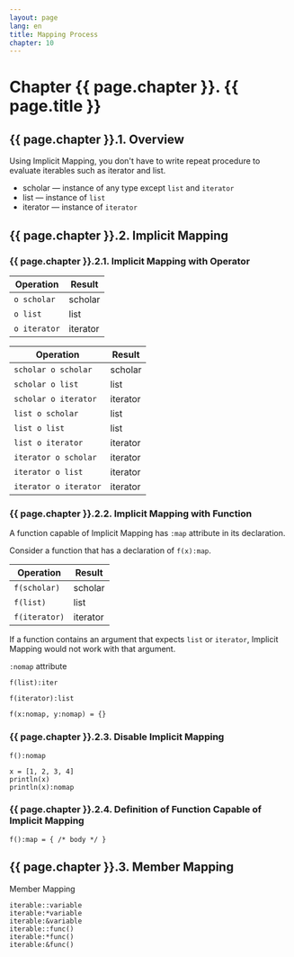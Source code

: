 ```yaml
---
layout: page
lang: en
title: Mapping Process
chapter: 10
---
```


# Chapter {{ page.chapter }}. {{ page.title }}

## {{ page.chapter }}.1. Overview

Using Implicit Mapping, you don't have to write repeat procedure
to evaluate iterables such as iterator and list.

* scholar &mdash; instance of any type except `list` and `iterator`
* list &mdash; instance of `list`
* iterator &mdash; instance of `iterator`

## {{ page.chapter }}.2. Implicit Mapping


### {{ page.chapter }}.2.1. Implicit Mapping with Operator


Operation    | Result
-------------|----------------
`o scholar`  | scholar
`o list`     | list
`o iterator` | iterator

Operation             | Result
----------------------|----------------
`scholar o scholar`   | scholar
`scholar o list`      | list
`scholar o iterator`  | iterator
`list o scholar`      | list
`list o list`         | list
`list o iterator`     | iterator
`iterator o scholar`  | iterator
`iterator o list`     | iterator
`iterator o iterator` | iterator


### {{ page.chapter }}.2.2. Implicit Mapping with Function

A function capable of Implicit Mapping has `:map` attribute in its declaration.

Consider a function that has a declaration of `f(x):map`.

Operation     | Result
--------------|----------------
`f(scholar)`  | scholar
`f(list)`     | list
`f(iterator)` | iterator

If a function contains an argument that expects `list` or `iterator`,
Implicit Mapping would not work with that argument.

`:nomap` attribute

`f(list):iter`
    
`f(iterator):list`


    f(x:nomap, y:nomap) = {}

### {{ page.chapter }}.2.3. Disable Implicit Mapping

    f():nomap
    
    x = [1, 2, 3, 4]
    println(x)
    println(x):nomap

### {{ page.chapter }}.2.4. Definition of Function Capable of Implicit Mapping

    f():map = { /* body */ }

## {{ page.chapter }}.3. Member Mapping

Member Mapping

    iterable::variable
    iterable:*variable
    iterable:&variable
    iterable::func()
    iterable:*func()
    iterable:&func()
    
    
